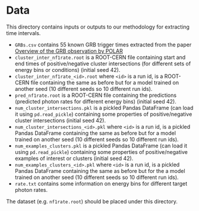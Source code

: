# Data

This directory contains inputs or outputs to our methodology for extracting time intervals.

- `GRBs.csv` contains $55$ known GRB trigger times extracted from the paper [Overview of the GRB observation by POLAR](https://www.researchgate.net/profile/Yuanhao-Wang-8/publication/326811280_Overview_of_the_GRB_observation_by_POLAR/links/5cfe12c0a6fdccd1308f8b32/Overview-of-the-GRB-observation-by-POLAR.pdf)
- `cluster_inter_nf1rate.root` is a ROOT-CERN file containing start and end times of positive/negative cluster intersections (for different sets of energy bins or conditions) (initial seed $42$).
- `cluster_inter_nf1rate_<id>.root` where `<id>` is a run id, is a ROOT-CERN file containing the same as before but for a model trained on another seed ($10$ different seeds so $10$ different run ids).
- `pred_nf1rate.root` is a ROOT-CERN file containing the predictions (predicted photon rates for different energy bins) (initial seed $42$).
- `num_cluster_intersections.pkl` is a pickled Pandas DataFrame (can load it using `pd.read_pickle`) containing some properties of positive/negative cluster intersections (initial seed $42$).
- `num_cluster_intersections_<id>.pkl` where `<id>` is a run id, is a pickled Pandas DataFrame containing the same as before but for a model trained on another seed ($10$ different seeds so $10$ different run ids).
- `num_examples_clusters.pkl` is a pickled Pandas DataFrame (can load it using `pd.read_pickle`) containing some properties of positive/negative examples of interest or clusters (initial seed $42$).
- `num_examples_clusters_<id>.pkl` where `<id>` is a run id, is a pickled Pandas DataFrame containing the same as before but for the a model trained on another seed ($10$ different seeds so $10$ different run ids).
- `rate.txt` contains some information on energy bins for different target photon rates.

The dataset (e.g. `nf1rate.root`) should be placed under this directory.
